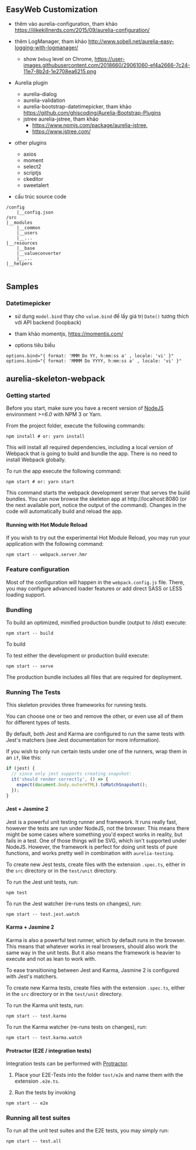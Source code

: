 ## EasyWeb Customization

- thêm vào aurelia-configuration, tham khảo https://ilikekillnerds.com/2015/09/aurelia-configuration/

- thêm LogManager, tham khảo http://www.sobell.net/aurelia-easy-logging-with-logmanager/
  - show `Debug` level on Chrome, https://user-images.githubusercontent.com/2018660/29061060-ef4a2666-7c24-11e7-8b2d-1e2708ea6215.png
  
- Aurelia plugin
  - aurelia-dialog
  - aurelia-validation
  - aurelia-bootstrap-datetimepicker, tham khảo https://github.com/ghiscoding/Aurelia-Bootstrap-Plugins
  - jstree aurelia-jstree, tham khảo
    - https://www.npmjs.com/package/aurelia-jstree, 
    - https://www.jstree.com/

- other plugins
  - axios
  - moment
  - select2 
  - scriptjs
  - ckeditor
  - sweetalert

- cấu trúc source code

```
/config
    |__config.json
/src
|__modules
    |__common
    |__users
    |__...
|__resources
    |__base
    |__valueconverter
    |__...
|__helpers
    
```
  
## Samples
### Datetimepicker

- sử dụng `model.bind` thay cho `value.bind` để lấy giá trị `Date()` tương thích với API backend (loopback)
- tham khảo momentjs, https://momentjs.com/

- options tiêu biểu
```
options.bind="{ format: 'MMM Do YY, h:mm:ss a' , locale: 'vi' }"  
options.bind="{ format: 'MMMM Do YYYY, h:mm:ss a' , locale: 'vi' }"

```
## aurelia-skeleton-webpack

### Getting started

Before you start, make sure you have a recent version of [NodeJS](http://nodejs.org/) environment *>=6.0* with NPM 3 or Yarn.

From the project folder, execute the following commands:

```shell
npm install # or: yarn install
```

This will install all required dependencies, including a local version of Webpack that is going to
build and bundle the app. There is no need to install Webpack globally. 

To run the app execute the following command:

```shell
npm start # or: yarn start
```

This command starts the webpack development server that serves the build bundles.
You can now browse the skeleton app at http://localhost:8080 (or the next available port, notice the output of the command). Changes in the code
will automatically build and reload the app.

#### Running with Hot Module Reload

If you wish to try out the experimental Hot Module Reload, you may run your application with the following command:

```shell
npm start -- webpack.server.hmr
```

### Feature configuration

Most of the configuration will happen in the `webpack.config.js` file.
There, you may configure advanced loader features or add direct SASS or LESS loading support.

### Bundling

To build an optimized, minified production bundle (output to /dist) execute:

```shell
npm start -- build
```

To build 

To test either the development or production build execute:

```shell
npm start -- serve
```

The production bundle includes all files that are required for deployment.

### Running The Tests

This skeleton provides three frameworks for running tests.

You can choose one or two and remove the other, or even use all of them for different types of tests.

By default, both Jest and Karma are configured to run the same tests with Jest's matchers (see Jest documentation for more information).

If you wish to only run certain tests under one of the runners, wrap them in an `if`, like this:

```js
if (jest) {
  // since only jest supports creating snapshot:
  it('should render correctly', () => {
    expect(document.body.outerHTML).toMatchSnapshot();
  });
}
```

#### Jest + Jasmine 2

Jest is a powerful unit testing runner and framework.
It runs really fast, however the tests are run under NodeJS, not the browser.
This means there might be some cases where something you'd expect works in reality, but fails in a test. One of those things will be SVG, which isn't supported under NodeJS. However, the framework is perfect for doing unit tests of pure functions, and works pretty well in combination with `aurelia-testing`.

To create new Jest tests, create files with the extension `.spec.ts`, either in the `src` directory or in the `test/unit` directory.

To run the Jest unit tests, run:

```shell
npm test
```

To run the Jest watcher (re-runs tests on changes), run:

```shell
npm start -- test.jest.watch
```

#### Karma + Jasmine 2

Karma is also a powerful test runner, which by default runs in the browser. This means that whatever works in real browsers, should also work the same way in the unit tests. But it also means the framework is heavier to execute and not as lean to work with.

To ease transitioning between Jest and Karma, Jasmine 2 is configured with Jest's matchers.

To create new Karma tests, create files with the extension `.spec.ts`, either in the `src` directory or in the `test/unit` directory.

To run the Karma unit tests, run:

```shell
npm start -- test.karma
```

To run the Karma watcher (re-runs tests on changes), run:

```shell
npm start -- test.karma.watch
```

#### Protractor (E2E / integration tests)

Integration tests can be performed with [Protractor](http://angular.github.io/protractor/#/).

1. Place your E2E-Tests into the folder ```test/e2e``` and name them with the extension `.e2e.ts`.

2. Run the tests by invoking

```shell
npm start -- e2e
```

### Running all test suites

To run all the unit test suites and the E2E tests, you may simply run:

```shell
npm start -- test.all
```
